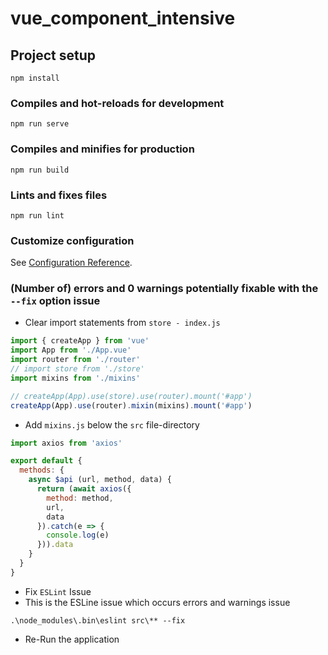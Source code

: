 # vue_component_intensive

## Project setup
```
npm install
```

### Compiles and hot-reloads for development
```
npm run serve
```

### Compiles and minifies for production
```
npm run build
```

### Lints and fixes files
```
npm run lint
```

### Customize configuration
See [Configuration Reference](https://cli.vuejs.org/config/).


### (Number of) errors and 0 warnings potentially fixable with the `--fix` option issue

- Clear import statements from `store - index.js`
```js
import { createApp } from 'vue'
import App from './App.vue'
import router from './router'
// import store from './store'
import mixins from './mixins'

// createApp(App).use(store).use(router).mount('#app')
createApp(App).use(router).mixin(mixins).mount('#app')
```

- Add `mixins.js` below the `src` file-directory
```js
import axios from 'axios'

export default {
  methods: {
    async $api (url, method, data) {
      return (await axios({
        method: method,
        url,
        data
      }).catch(e => {
        console.log(e)
      })).data
    }
  }
}
```

- Fix `ESLint` Issue
- This is the ESLine issue which occurs errors and warnings issue
```
.\node_modules\.bin\eslint src\** --fix
```

- Re-Run the application
